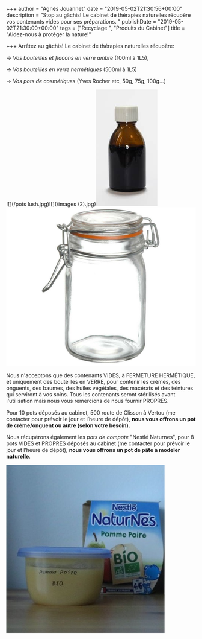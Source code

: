 +++
author = "Agnès Jouannet"
date = "2019-05-02T21:30:56+00:00"
description = "Stop au gâchis! Le cabinet de thérapies naturelles récupère vos contenants vides pour ses préparations. "
publishDate = "2019-05-02T21:30:00+00:00"
tags = ["Recyclage ", "Produits du Cabinet"]
title = "Aidez-nous à protéger la nature!"

+++
Arrêtez au gâchis! Le cabinet de thérapies naturelles récupère:

\-> _Vos bouteilles et flacons en verre ambré_ (100ml à 1L5),

\-> _Vos bouteilles en verre hermétiques_ (500ml à 1L5)

\-> _Vos pots de cosmétiques_ (Yves Rocher etc, 50g, 75g, 100g…)

![](/pots lush.jpg)![](/images (2).jpg)![](/images.jpg)![](/bocal_pot_en_verre_herm_tique_anneau_en_silicone_ideal_yaourt_pas_cher_1000.jpg)

Nous n'acceptons que des contenants VIDES, à FERMETURE HERMÉTIQUE, et uniquement des bouteilles en VERRE, pour contenir les crèmes, des onguents, des baumes, des huiles végétales, des macérats et des teintures qui serviront à vos soins. Tous les contenants seront stérilisés avant l'utilisation mais nous vous remercions de nous fournir PROPRES.

Pour 10 pots déposés au cabinet, 500 route de Clisson à Vertou (me contacter pour prévoir le jour et l’heure de dépôt), **nous vous offrons un pot de crème/onguent ou autre (selon votre besoin).**

Nous récupérons également les _pots de compote_ "Nestlé Naturnes", pour 8 pots VIDES et PROPRES déposés au cabinet (me contacter pour prévoir le jour et l’heure de dépôt), **nous vous offrons un pot de pâte à modeler naturelle**.

![](/ob_491864_nestle-naturnes-compotes-bio-sans-sucr.jpg)